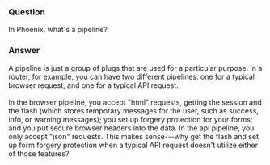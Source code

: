 ### Question
In Phoenix, what\'s a pipeline?


### Answer
A pipeline is just a group of plugs that are used for a particular
purpose. In a router, for example, you can have two different pipelines:
one for a typical browser request, and one for a typical API request.\
\
In the browser pipeline, you accept \"html\" requests, getting the
session and the flash (which stores temporary messages for the user,
such as success, info, or warning messages); you set up forgery
protection for your forms; and you put secure browser headers into the
data. In the api pipeline, you only accept \"json\" requests. This makes
sense---why get the flash and set up form forgery protection when a
typical API request doesn't utilize either of those features?


